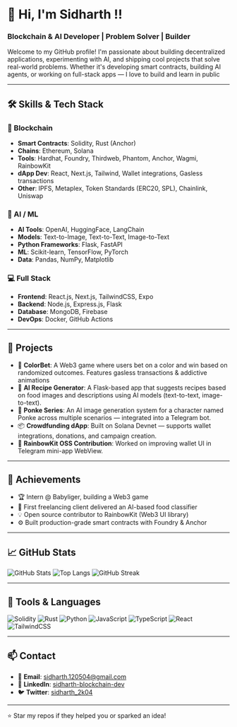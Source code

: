 # 👋 Hi, I'm Sidharth !!
### Blockchain & AI Developer | Problem Solver | Builder  

Welcome to my GitHub profile! I'm passionate about building decentralized applications, experimenting with AI, and shipping cool projects that solve real-world problems. Whether it's developing smart contracts, building AI agents, or working on full-stack apps — I love to build and learn in public

---

## 🛠️ Skills & Tech Stack

### 🚀 Blockchain
- **Smart Contracts**: Solidity, Rust (Anchor)
- **Chains**: Ethereum, Solana
- **Tools**: Hardhat, Foundry, Thirdweb, Phantom, Anchor, Wagmi, RainbowKit
- **dApp Dev**: React, Next.js, Tailwind, Wallet integrations, Gasless transactions
- **Other**: IPFS, Metaplex, Token Standards (ERC20, SPL), Chainlink, Uniswap

### 🧠 AI / ML
- **AI Tools**: OpenAI, HuggingFace, LangChain
- **Models**: Text-to-Image, Text-to-Text, Image-to-Text
- **Python Frameworks**: Flask, FastAPI
- **ML**: Scikit-learn, TensorFlow, PyTorch
- **Data**: Pandas, NumPy, Matplotlib

### 💻 Full Stack
- **Frontend**: React.js, Next.js, TailwindCSS, Expo
- **Backend**: Node.js, Express.js, Flask
- **Database**: MongoDB, Firebase
- **DevOps**: Docker, GitHub Actions

---

## 🚧 Projects

- 🔗 **ColorBet**: A Web3 game where users bet on a color and win based on randomized outcomes. Features gasless transactions & addictive animations
- 🍳 **AI Recipe Generator**: A Flask-based app that suggests recipes based on food images and descriptions using AI models (text-to-text, image-to-text).
- 🎨 **Ponke Series**: An AI image generation system for a character named Ponke across multiple scenarios — integrated into a Telegram bot.
- 📦 **Crowdfunding dApp**: Built on Solana Devnet — supports wallet integrations, donations, and campaign creation.
- 💬 **RainbowKit OSS Contribution**: Worked on improving wallet UI in Telegram mini-app WebView.

---

## 🌟 Achievements
- 🏆 Intern @ Babyliger, building a Web3 game
- 🤝 First freelancing client delivered an AI-based food classifier
- 💡 Open source contributor to RainbowKit (Web3 UI library)
- ⚙️ Built production-grade smart contracts with Foundry & Anchor

---

## 📈 GitHub Stats

![GitHub Stats](https://github-readme-stats.vercel.app/api?username=SIDHARTH20K4&show_icons=true&theme=dark&hide_border=true)
![Top Langs](https://github-readme-stats.vercel.app/api/top-langs/?username=SIDHARTH20K4&layout=compact&theme=dark&hide_border=true)
![GitHub Streak](https://streak-stats.demolab.com/?user=SIDHARTH20K4&theme=dark&hide_border=true)

---

## 🧰 Tools & Languages

![Solidity](https://img.shields.io/badge/Solidity-363636?style=for-the-badge&logo=solidity)
![Rust](https://img.shields.io/badge/Rust-000000?style=for-the-badge&logo=rust)
![Python](https://img.shields.io/badge/Python-3776AB?style=for-the-badge&logo=python)
![JavaScript](https://img.shields.io/badge/JavaScript-F7DF1E?style=for-the-badge&logo=javascript)
![TypeScript](https://img.shields.io/badge/TypeScript-3178C6?style=for-the-badge&logo=typescript)
![React](https://img.shields.io/badge/React-20232A?style=for-the-badge&logo=react&logoColor=61DAFB)
![TailwindCSS](https://img.shields.io/badge/TailwindCSS-38B2AC?style=for-the-badge&logo=tailwind-css)

---

## 📫 Contact

- 📧 **Email**: [sidharth.120504@gmail.com](mailto:sidharth.120504@gmail.com)
- 💼 **LinkedIn**: [sidharth-blockchain-dev](https://www.linkedin.com/in/sidharth-blockchain-dev/)
- 🐦 **Twitter**: [sidharth_2k04](https://x.com/sidharth_2k04)

---

⭐️ Star my repos if they helped you or sparked an idea!
